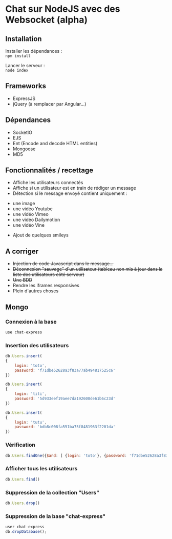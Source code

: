 # Chat sur NodeJS avec des Websocket (alpha)


## Installation

Installer les dépendances :  
<code>npm install</code>

Lancer le serveur :  
<code>node index</code>


## Frameworks

* ExpressJS
* jQuery (à remplacer par Angular...)


## Dépendances

* SocketIO
* EJS
* Ent (Encode and decode HTML entities)
* Mongoose
* MD5


## Fonctionnalités / recettage

- Affiche les utilisateurs connectés
- Affiche si un utilisateur est en train de rédiger un message
- Détection si le message envoyé contient uniquement :
* une image 
* une vidéo Youtube
* une vidéo Vimeo
* une vidéo Dailymotion
* une vidéo Vine
- Ajout de quelques smileys


## A corriger

* ~~Injection de code Javascript dans le message...~~
* ~~Déconnexion "sauvage" d'un utilisateur (tableau non mis à jour dans la liste des utilisateurs côté serveur)~~
* ~~Une BDD~~
* Rendre les iframes responsives
* Plein d'autres choses


## Mongo

### Connexion à la base

```javascript
use chat-express
```

### Insertion des utilisateurs

```javascript
db.Users.insert(
{
    login: 'toto',
    password: 'f71dbe52628a3f83a77ab494817525c6'
})

db.Users.insert(
{
    login: 'titi',
    password: '5d933eef19aee7da192608de61b6c23d'
})

db.Users.insert(
{
    login: 'tutu',
    password: 'bdb8c008fa551ba75f8481963f2201da'
})
```

### Vérification

```javascript
db.Users.findOne({$and: [ {login: 'toto'}, {password: 'f71dbe52628a3f83a77ab494817525c6'} ]})
```

### Afficher tous les utilisateurs

```javascript
db.Users.find()
```


### Suppression de la collection "Users"

```javascript
db.Users.drop()
```

### Suppression de la base "chat-express"

```javascript
user chat-express
db.dropDatabase();
```